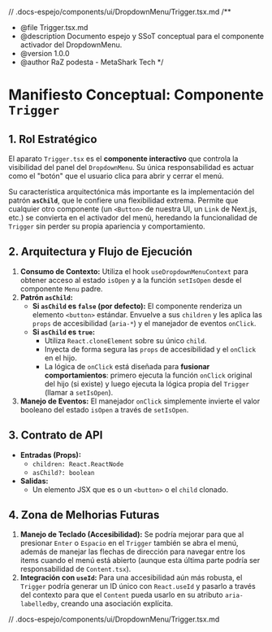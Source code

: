 // .docs-espejo/components/ui/DropdownMenu/Trigger.tsx.md
/**
 * @file Trigger.tsx.md
 * @description Documento espejo y SSoT conceptual para el componente activador del DropdownMenu.
 * @version 1.0.0
 * @author RaZ podesta - MetaShark Tech
 */

# Manifiesto Conceptual: Componente `Trigger`

## 1. Rol Estratégico

El aparato `Trigger.tsx` es el **componente interactivo** que controla la visibilidad del panel del `DropdownMenu`. Su única responsabilidad es actuar como el "botón" que el usuario clica para abrir y cerrar el menú.

Su característica arquitectónica más importante es la implementación del patrón **`asChild`**, que le confiere una flexibilidad extrema. Permite que cualquier otro componente (un `<Button>` de nuestra UI, un `Link` de Next.js, etc.) se convierta en el activador del menú, heredando la funcionalidad de `Trigger` sin perder su propia apariencia y comportamiento.

## 2. Arquitectura y Flujo de Ejecución

1.  **Consumo de Contexto:** Utiliza el hook `useDropdownMenuContext` para obtener acceso al estado `isOpen` y a la función `setIsOpen` desde el componente `Menu` padre.
2.  **Patrón `asChild`:**
    *   **Si `asChild` es `false` (por defecto):** El componente renderiza un elemento `<button>` estándar. Envuelve a sus `children` y les aplica las `props` de accesibilidad (`aria-*`) y el manejador de eventos `onClick`.
    *   **Si `asChild` es `true`:**
        *   Utiliza `React.cloneElement` sobre su único `child`.
        *   Inyecta de forma segura las `props` de accesibilidad y el `onClick` en el hijo.
        *   La lógica de `onClick` está diseñada para **fusionar comportamientos**: primero ejecuta la función `onClick` original del hijo (si existe) y luego ejecuta la lógica propia del `Trigger` (llamar a `setIsOpen`).
3.  **Manejo de Eventos:** El manejador `onClick` simplemente invierte el valor booleano del estado `isOpen` a través de `setIsOpen`.

## 3. Contrato de API

*   **Entradas (Props):**
    *   `children: React.ReactNode`
    *   `asChild?: boolean`
*   **Salidas:**
    *   Un elemento JSX que es o un `<button>` o el `child` clonado.

## 4. Zona de Melhorias Futuras

1.  **Manejo de Teclado (Accesibilidad):** Se podría mejorar para que al presionar `Enter` o `Espacio` en el `Trigger` también se abra el menú, además de manejar las flechas de dirección para navegar entre los items cuando el menú está abierto (aunque esta última parte podría ser responsabilidad de `Content.tsx`).
2.  **Integración con `useId`:** Para una accesibilidad aún más robusta, el `Trigger` podría generar un ID único con `React.useId` y pasarlo a través del contexto para que el `Content` pueda usarlo en su atributo `aria-labelledby`, creando una asociación explícita.

// .docs-espejo/components/ui/DropdownMenu/Trigger.tsx.md